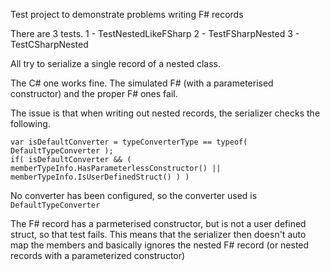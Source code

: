 Test project to demonstrate problems writing F# records

There are 3 tests.
1 - TestNestedLikeFSharp
2 - TestFSharpNested
3 - TestCSharpNested

All try to serialize a single record of a nested class.

The C# one works fine. The simulated F# (with a parameterised constructor) and the proper F# ones fail.

The issue is that when writing out nested records, the serializer checks the following.


```
var isDefaultConverter = typeConverterType == typeof( DefaultTypeConverter );
if( isDefaultConverter && ( memberTypeInfo.HasParameterlessConstructor() || memberTypeInfo.IsUserDefinedStruct() ) )
```

No converter has been configured, so the converter used is `DefaultTypeConverter`

The F# record has a parmeterised constructor, but is not a user defined struct, so that test fails. This means that the serializer then doesn't auto map the members and basically ignores the nested F# record (or nested records with a parameterized constructor)


